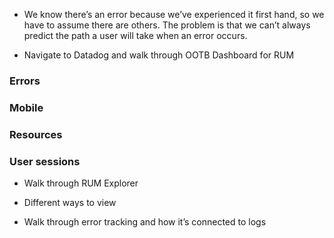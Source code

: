 - We know there’s an error because we’ve experienced it first hand, so we have to assume there are others. The problem is that we can’t always predict the path a user will take when an error occurs.

- Navigate to Datadog and walk through OOTB Dashboard for RUM

### Errors

### Mobile

### Resources

### User sessions

- Walk through RUM Explorer

- Different ways to view

- Walk through error tracking and how it’s connected to logs

